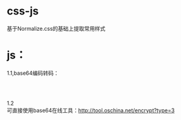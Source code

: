 # css-js


基于Normalize.css的基础上提取常用样式


# js：
1.1,base64编码转码：   

<script src="https://github.com/namedL/css-js/blob/master/js/base64.js"></script>    <br/>      

<script>   
 
 Base64.encode("namedl");   //bmFtZWRs      <br/>       
 
 Base64.decode("bmFtZWRs")    //namedl     <br/>     
 
</script>       <br/>      
1.2    
可直接使用base64在线工具：http://tool.oschina.net/encrypt?type=3

